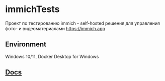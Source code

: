 # immichTests

Проект по тестированию immich - self-hosted решения для управления фото- и видеоматериалами
https://immich.app

## Environment
Windows 10/11, Docker Desktop for Windows

## [Docs](docs)